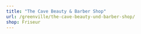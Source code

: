 ```yaml
---
title: "The Cave Beauty & Barber Shop"
url: /greenville/the-cave-beauty-und-barber-shop/
shop: Friseur
---
```

